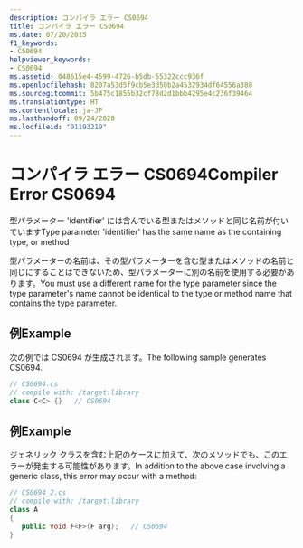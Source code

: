 ```yaml
---
description: コンパイラ エラー CS0694
title: コンパイラ エラー CS0694
ms.date: 07/20/2015
f1_keywords:
- CS0694
helpviewer_keywords:
- CS0694
ms.assetid: 048615e4-4599-4726-b5db-55322ccc936f
ms.openlocfilehash: 8207a53d5f9cb5e3d50b2a4532934df64556a388
ms.sourcegitcommit: 5b475c1855b32cf78d2d1bbb4295e4c236f39464
ms.translationtype: HT
ms.contentlocale: ja-JP
ms.lasthandoff: 09/24/2020
ms.locfileid: "91193219"
---
```

# <a name="compiler-error-cs0694"></a><span data-ttu-id="723fa-103">コンパイラ エラー CS0694</span><span class="sxs-lookup"><span data-stu-id="723fa-103">Compiler Error CS0694</span></span>

<span data-ttu-id="723fa-104">型パラメーター 'identifier' には含んでいる型またはメソッドと同じ名前が付いています</span><span class="sxs-lookup"><span data-stu-id="723fa-104">Type parameter 'identifier' has the same name as the containing type, or method</span></span>  
  
 <span data-ttu-id="723fa-105">型パラメーターの名前は、その型パラメーターを含む型またはメソッドの名前と同じにすることはできないため、型パラメーターに別の名前を使用する必要があります。</span><span class="sxs-lookup"><span data-stu-id="723fa-105">You must use a different name for the type parameter since the type parameter's name cannot be identical to the type or method name that contains the type parameter.</span></span>  
  
## <a name="example"></a><span data-ttu-id="723fa-106">例</span><span class="sxs-lookup"><span data-stu-id="723fa-106">Example</span></span>  

 <span data-ttu-id="723fa-107">次の例では CS0694 が生成されます。</span><span class="sxs-lookup"><span data-stu-id="723fa-107">The following sample generates CS0694.</span></span>  
  
```csharp  
// CS0694.cs  
// compile with: /target:library  
class C<C> {}   // CS0694  
```  
  
## <a name="example"></a><span data-ttu-id="723fa-108">例</span><span class="sxs-lookup"><span data-stu-id="723fa-108">Example</span></span>  

 <span data-ttu-id="723fa-109">ジェネリック クラスを含む上記のケースに加えて、次のメソッドでも、このエラーが発生する可能性があります。</span><span class="sxs-lookup"><span data-stu-id="723fa-109">In addition to the above case involving a generic class, this error may occur with a method:</span></span>  
  
```csharp  
// CS0694_2.cs  
// compile with: /target:library  
class A  
{  
   public void F<F>(F arg);   // CS0694  
}  
```
